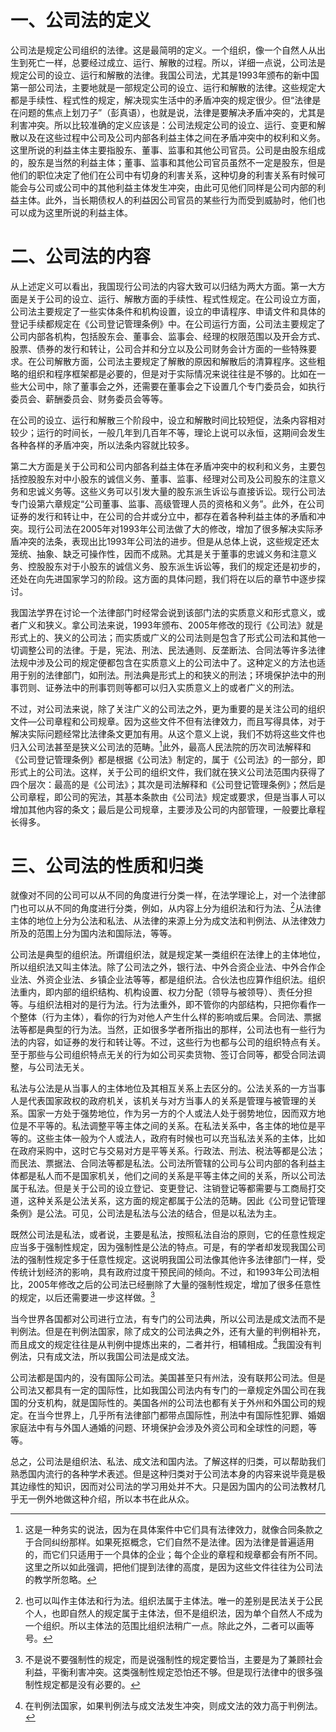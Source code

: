 # 一、公司法的定义
公司法是规定公司组织的法律。这是最简明的定义。一个组织，像一个自然人从出生到死亡一样，总要经过成立、运行、解散的过程。所以，详细一点说，公司法是规定公司的设立、运行和解散的法律。我国公司法，尤其是1993年颁布的新中国第一部公司法，主要地就是一部规定公司的设立、运行和解散的法律。这些规定大都是手续性、程式性的规定，解决现实生活中的矛盾冲突的规定很少。但“法律是在问题的焦点上划刀子”（彭真语），也就是说，法律是要解决矛盾冲突的，尤其是利害冲突。所以比较准确的定义应该是：公司法规定公司的设立、运行、变更和解散以及在这些过程中公司及公司内部各利益主体之间在矛盾冲突中的权利和义务。这里所说的利益主体主要指股东、董事、监事和其他公司官员。公司是由股东组成的，股东是当然的利益主体；董事、监事和其他公司官员虽然不一定是股东，但是他们的职位决定了他们在公司中有切身的利害关系，这种切身的利害关系有时候可能会与公司或公司中的其他利益主体发生冲突，由此可见他们同样是公司内部的利益主体。此外，当长期债权人的利益因公司官员的某些行为而受到威胁时，他们也可以成为这里所说的利益主体。
# 二、公司法的内容 
从上述定义可以看出，我国现行公司法的内容大致可以归结为两大方面。第一大方面是关于公司的设立、运行、解散方面的手续性、程式性规定。在公司设立方面，公司法主要规定了一些实体条件和机构设置，设立的申请程序、申请文件和具体的登记手续都规定在《公司登记管理条例》中。在公司运行方面，公司法主要规定了公司内部各机构，包括股东会、董事会、监事会、经理的权限范围以及开会方式、股票、债券的发行和转让，公司合并和分立以及公司财务会计方面的一些特殊要求。在公司解散方面，公司法主要规定了解散的原因和解散后的清算程序。这些粗略的组织和程序框架都是必要的，但是对于实际情况来说往往是不够的。比如在一些大公司中，除了董事会之外，还需要在董事会之下设置几个专门委员会，如执行委员会、薪酬委员会、财务委员会等等。

在公司的设立、运行和解散三个阶段中，设立和解散时间比较短促，法条内容相对较少；运行的时间长，一般几年到几百年不等，理论上说可以永恒，这期间会发生各种各样的矛盾冲突，所以法条内容就比较多。

第二大方面是关于公司和公司内部各利益主体在矛盾冲突中的权利和义务，主要包括控股股东对中小股东的诚信义务、董事、监事、经理对公司及公司股东的注意义务和忠诚义务等。这些义务可以引发大量的股东派生诉讼与直接诉讼。现行公司法专门设第六章规定“公司董事、监事、高级管理人员的资格和义务”。此外，在公司证券的发行和转让中，在公司的合并或分立中，都存在着各种利益主体的矛盾和冲突。现行公司法在2005年对1993年公司法做了大的修改，增加了很多解决实际矛盾冲突的法条，表现出比1993年公司法的进步。但是从总体上说，这些规定还太笼统、抽象、缺乏可操作性，因而不成熟。尤其是关于董事的忠诚义务和注意义务、控股股东对于小股东的诚信义务、股东派生诉讼等，我们的规定还是初步的，还处在向先进国家学习的阶段。这方面的具体问题，我们将在以后的章节中逐步探讨。

我国法学界在讨论一个法律部门时经常会说到该部门法的实质意义和形式意义，或者广义和狭义。拿公司法来说，1993年颁布、2005年修改的现行《公司法》就是形式上的、狭义的公司法；而实质或广义的公司法则是包含了形式公司法和其他一切调整公司的法律。于是，宪法、刑法、民法通则、反垄断法、合同法等许多法律法规中涉及公司的规定便都包含在实质意义上的公司法中了。这种定义的方法也适用于别的法律部门，如刑法。刑法典是形式上的和狭义的刑法；环境保护法中的刑事罚则、证券法中的刑事罚则等都可以归入实质意义上的或者广义的刑法。

不过，对公司法来说，除了关注广义的公司法之外，更为重要的是关注公司的组织文件—公司章程和公司规章。因为这些文件不但有法律效力，而且写得具体，对于解决实际问题经常比法律条文更加有用。从这个意义上说，我们不妨将这些文件也归入公司法甚至是狭义公司法的范畴。[^1]此外，最高人民法院的历次司法解释和《公司登记管理条例》都是根据《公司法》制定的，属于《公司法》的一部分，即形式上的公司法。这样，关于公司的组织文件，我们就在狭义公司法范围内获得了四个层次：最高的是《公司法》；其次是司法解释和《公司登记管理条例》；然后是公司章程，即公司的宪法，其基本条款由《公司法》规定或要求，但是当事人可以增加其他内容的条文；最后是公司规章，主要涉及公司的内部管理，一般要比章程长得多。

[^1]:这是一种务实的说法，因为在具体案件中它们具有法律效力，就像合同条款之于合同纠纷那样。如果死抠概念，它们自然不是法律。因为法律是普遍适用的，而它们只适用于一个具体的企业；每个企业的章程和规章都会有所不同。这里之所以如此强调，把他们提到法律的高度，是因为这些文件往往为公司法的教学所忽略。
# 三、公司法的性质和归类
就像对不同的公司可以从不同的角度进行分类一样，在法学理论上，对一个法律部门也可以从不同的角度进行分类，例如，从内容上分为组织法和行为法、[^2]从法律主体的地位上分为公法和私法、从法律的来源上分为成文法和判例法、从法律效力所及的范围上分为国内法和国际法，等等。

[^2]:也可以叫作主体法和行为法。组织法属于主体法。唯一的差别是民法关于公民个人，也即自然人的规定属于主体法，但不是组织法，因为单个自然人不成为一个组织。所以主体法的范围比组织法稍广一点。除此之外，二者可以画等号。

公司法是典型的组织法。所谓组织法，就是规定某一类组织在法律上的主体地位，所以组织法又叫主体法。除了公司法之外，银行法、中外合资企业法、中外合作企业法、外资企业法、乡镇企业法等等，都是组织法。合伙法也应算作组织法。组织法重内，即内部的组织结构、机构设置、权力分配（领导与被领导）、责任分担等。与组织法相对的是行为法。行为法重外，即不管你的内部结构，只把你看作一个整体（行为主体），看你的行为对他人产生什么样的影响或后果。合同法、票据法等都是典型的行为法。当然，正如很多学者所指出的那样，公司法也有一些行为法的内容，如证券的发行和转让等。不过，这些行为也都与公司的组织特点有关。至于那些与公司组织特点无关的行为如公司买卖货物、签订合同等，都受合同法调整，与公司法无关。

私法与公法是从当事人的主体地位及其相互关系上去区分的。公法关系的一方当事人是代表国家政权的政府机关，该机关与对方当事人的关系是管理与被管理的关系。国家一方处于强势地位，作为另一方的个人或法人处于弱势地位，因而双方地位是不平等的。私法调整平等主体之间的关系。在私法关系中，各主体的地位是平等的。这些主体一般为个人或法人，政府有时候也可以充当私法关系的主体，比如在政府采购中，这时它与交易对方是平等关系。行政法、刑法、税法等都是公法；而民法、票据法、合同法等都是私法。公司法所管辖的公司与公司内部的各利益主体都是私人而不是国家机关，他们之间的关系是平等主体之间的关系，所以公司法属于私法。但是关于公司的设立登记、变更登记、注销登记等都需要与工商局打交道，这种关系是公法关系，这方面的规定都属于公法的范畴。因此《公司登记管理条例》是公法。可见，公司法是私法与公法的结合，但是以私法为主。

既然公司法是私法，或者说，主要是私法，按照私法自治的原则，它的任意性规定应当多于强制性规定，因为强制性是公法的特点。可是，有的学者却发现我国公司法的强制性规定多于任意性规定。这说明我国公司法像其他许多法律部门一样，受传统计划经济的影响，具有政府过度干预民间的倾向。不过，和1993年公司法相比，2005年修改之后的公司法已经删除了大量的强制性规定，增加了很多任意性的规定，以后还需要进一步这样做。[^3]

[^3]:不是说不要强制性的规定，而是说强制性的规定要恰当，主要是为了兼顾社会利益，平衡利害冲突。这类强制性规定恐怕还不够。但是现行法律中的很多强制性规定都是没有必要的。

当今世界各国都对公司进行立法，有专门的公司法典，所以公司法是成文法而不是判例法。但是在判例法国家，除了成文的公司法典之外，还有大量的判例相补充，而且成文的规定往往是从判例中提炼出来的，二者并行，相辅相成。[^4]我国没有判例法，只有成文法，所以我国公司法是成文法。

[^4]:在判例法国家，如果判例法与成文法发生冲突，则成文法的效力高于判例法。

公司法都是国内的，没有国际公司法。美国甚至只有州法，没有联邦公司法。但是公司法又都具有一定的国际性，比如我国公司法内有专门的一章规定外国公司在我国的分支机构，就是国际性的。美国各州的公司法也都有关于外州和外国公司的规定。在当今世界上，几乎所有法律部门都带点国际性，刑法中有国际性犯罪、婚姻家庭法中有与外国人通婚的问题、环境保护会涉及外资公司和全球性的问题，等等。

总之，公司法是组织法、私法、成文法和国内法。了解这样的归类，可以帮助我们熟悉国内流行的各种学术表述。但是这种归类对于公司法本身的内容来说毕竟是极其边缘性的知识，因而对公司法的学习用处并不大。只是因为国内的公司法教材几乎无一例外地做这种介绍，所以本书在此从众。